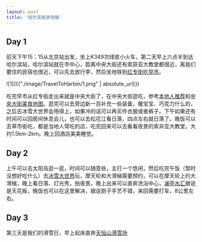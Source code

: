 ```yaml
---
layout: post
title: '哈尔滨旅游攻略'
---
```

## Day 1
前天下午15：15从北京站出发，坐上K349次绿皮小火车，第二天早上六点半到达哈尔滨站，哈尔滨站就在市中心，距离中央大街还有索菲亚大教堂都很近，离我们要住的民宿也很近，可以先去放行李，然后坐地铁到[红专街吃早市](http://xhslink.com/NesKmx)。

![1]({{"./image/TravelToHarbin/1.png" | absolute_url}})

吃完早市从红专街走出来就是中央大街了，在中央大街逛吃，参考[本地人推荐](http://xhslink.com/spjLmx)和[中央大街美食地图](http://xhslink.com/jBlLmx)。逛完可以去旁边新一百补充一些装备，暖宝宝、巧克力什么的，之后去冰雪大世界会用得上，如果冷的话可以再买件衣服或者裤子。下午如果还有时间可以回房间休息会儿，也可以去松花江看日落，四点左右就日落了。晚饭可以去草市街吃，都是当地人常吃的店，吃完回来可以去看看夜景的索非亚大教堂，大约1.5km-2km。晚上回酒店美美睡觉。

## Day 2
上午可以去太阳岛逛一逛，时间可以随意些，主打一个悠闲，然后吃完午饭（暂时没想好吃什么）去[冰雪大世界](http://xhslink.com/htDSmx)玩，摩天轮和大滑梯需要预约，可以在摩天轮上约大滑梯，晚上看日落、灯光秀，拍夜景。晚上出来可以直奔洗浴中心，[澜亭水汇](http://xhslink.com/B1uTmx)据说是天花板，晚饭也可以在这里解决，据说厨子手艺不错，来回需要打车，8公里左右。

## Day 3
第三天是我们的滑雪日，早上起床直奔[天恒山滑雪场](http://xhslink.com/po6bJx)